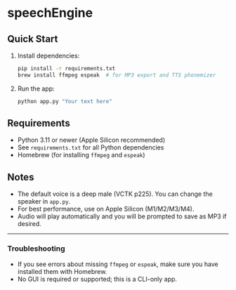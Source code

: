 # speechEngine

## Quick Start

1. Install dependencies:
   ```sh
   pip install -r requirements.txt
   brew install ffmpeg espeak  # for MP3 export and TTS phonemizer
   ```

2. Run the app:
   ```sh
   python app.py "Your text here"
   ```

## Requirements
- Python 3.11 or newer (Apple Silicon recommended)
- See `requirements.txt` for all Python dependencies
- Homebrew (for installing `ffmpeg` and `espeak`)

## Notes
- The default voice is a deep male (VCTK p225). You can change the speaker in `app.py`.
- For best performance, use on Apple Silicon (M1/M2/M3/M4).
- Audio will play automatically and you will be prompted to save as MP3 if desired.

---

### Troubleshooting
- If you see errors about missing `ffmpeg` or `espeak`, make sure you have installed them with Homebrew.
- No GUI is required or supported; this is a CLI-only app.